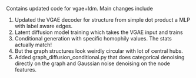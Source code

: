 Contains updated code for vgae+ldm. Main changes include

1. Updated the VGAE decoder for structure from simple dot product a MLP with label aware edges.
2. Latent diffusion model training which takes the VGAE input and trains
3. Conditional generation with specific homophily values. The stats actually match!
4. But the graph structures look weirdly circular with lot of central hubs.
5. Added graph_diffusion_conditional.py that does categorical denoising directly on the graph and Gaussian noise denoising on the node features.
